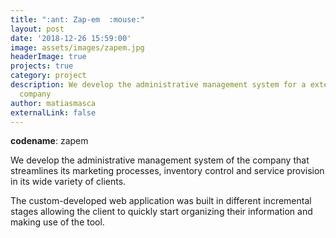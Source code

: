 ```yaml
---
title: ":ant: Zap-em  :mouse:"
layout: post
date: '2018-12-26 15:59:00'
image: assets/images/zapem.jpg
headerImage: true
projects: true
category: project
description: We develop the administrative management system for a extermination service
  company
author: matiasmasca
externalLink: false
---
```


**codename**: zapem

We develop the administrative management system of the company that streamlines its marketing processes, inventory control and service provision in its wide variety of clients.

The custom-developed web application was built in different incremental stages allowing the client to quickly start organizing their information and making use of the tool.
